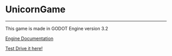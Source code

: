# UnicornGame
---

This game is made in GODOT Engine version 3.2

[Engine Documentation](https://docs.godotengine.org/en/3.2/)

[Test Drive it here!](https://export-33d4zapn4.now.sh)
